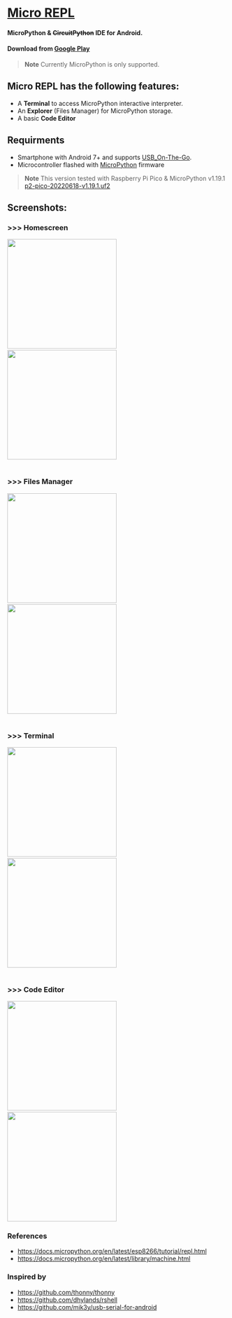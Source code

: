 # [Micro REPL](https://play.google.com/store/apps/details?id=micro.repl.ma7moud3ly)
#### MicroPython & <del>CircuitPython</del> IDE for Android. 
#### Download from [Google Play](https://play.google.com/store/apps/details?id=micro.repl.ma7moud3ly)
> **Note** Currently MicroPython is only supported.


## Micro REPL has the following features:
- A **Terminal** to access MicroPython interactive interpreter.
- An **Explorer** (Files Manager) for MicroPython storage.
- A basic **Code Editor**

## Requirments
- Smartphone with Android 7+ and supports [USB_On-The-Go](https://en.wikipedia.org/wiki/USB_On-The-Go).
- Microcontroller flashed with [MicroPython](https://micropython.org/download/) firmware 
> **Note** This version tested with Raspberry Pi Pico & MicroPython v1.19.1  [p2-pico-20220618-v1.19.1.uf2](https://micropython.org/download/rp2-pico/)

## Screenshots:
### >>> Homescreen
<div>
<img src = "images/screens/home_connected.jpg" width = "250" />
&nbsp;&nbsp;&nbsp;
<img src = "images/screens/home_unconnected.jpg" width = "250" />
</div>
<br>

### >>> Files Manager
<div>
<img src = "images/screens/explorer.jpg" width = "250" />
&nbsp;&nbsp;&nbsp;
<img src = "images/screens/explorer_dark.jpg" width = "250" />
</div>
<br>

### >>> Terminal
<div>
<img src = "images/screens/terminal.jpg" width = "250" />
&nbsp;&nbsp;&nbsp;
<img src = "images/screens/terminal_dark.jpg" width = "250" />
</div>
<br>

### >>> Code Editor
<div>
<img src = "images/screens/code_editor.jpg" width = "250" />
&nbsp;&nbsp;&nbsp;
<img src = "images/screens/code_editor_dark.jpg" width = "250" />
</div>

### References
- https://docs.micropython.org/en/latest/esp8266/tutorial/repl.html
- https://docs.micropython.org/en/latest/library/machine.html

### Inspired by
- https://github.com/thonny/thonny
- https://github.com/dhylands/rshell
- https://github.com/mik3y/usb-serial-for-android
